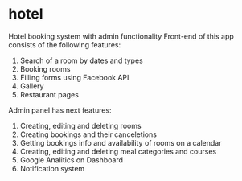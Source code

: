 # hotel
Hotel booking system with admin functionality
Front-end of this app consists of the following features: 
1) Search of a room by dates and types
2) Booking rooms
3) Filling forms using Facebook API
4) Gallery
5) Restaurant pages

Admin panel has next features:
1) Creating, editing and deleting rooms
2) Creating bookings and their canceletions
3) Getting bookings info and availability of rooms on a calendar
4) Creating, editing and deleting meal categories and courses
5) Google Analitics on Dashboard
6) Notification system
